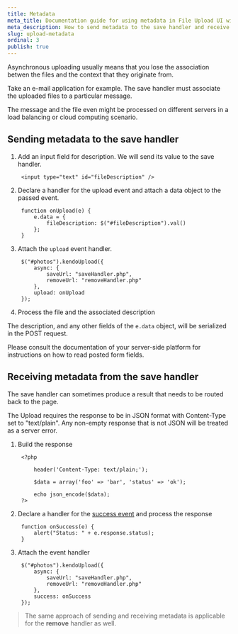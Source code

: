 ```yaml
---
title: Metadata
meta_title: Documentation guide for using metadata in File Upload UI widget
meta_description: How to send metadata to the save handler and receive metadata in Kendo UI Upload widget.
slug: upload-metadata
ordinal: 3
publish: true
---
```


Asynchronous uploading usually means that you lose the association betwen the files and the context that they originate from.

Take an e-mail application for example. The save handler must associate the uploaded files to a particular message.

The message and the file even might be processed on different servers in a load balancing or cloud computing scenario.

## Sending metadata to the save handler

1. Add an input field for description. We will send its value to the save handler.

        <input type="text" id="fileDescription" />

2. Declare a handler for the upload event and attach a data object to the passed event.

        function onUpload(e) {
            e.data = {
                fileDescription: $("#fileDescription").val()
            };
        }

3. Attach the `upload` event handler.

        $("#photos").kendoUpload({
            async: {
                saveUrl: "saveHandler.php",
                removeUrl: "removeHandler.php"
            },
            upload: onUpload
        });

4. Process the file and the associated description

The description, and any other fields of the `e.data` object, will be serialized in the POST request.

Please consult the documentation of your server-side platform for instructions on how to read posted form fields.

## Receiving metadata from the save handler

The save handler can sometimes produce a result that needs to be routed back to the page.

The Upload requires the response to be in JSON format with Content-Type set to "text/plain". Any non-empty response that is not JSON will be treated as a server error.

1. Build the response

        <?php

            header('Content-Type: text/plain;');

            $data = array('foo' => 'bar', 'status' => 'ok');

            echo json_encode($data);
        ?>

2. Declare a handler for the [success event](/api/web/upload/events.aspx#success) and process the response

        function onSuccess(e) {
            alert("Status: " + e.response.status);
        }

3. Attach the event handler

        $("#photos").kendoUpload({
            async: {
                saveUrl: "saveHandler.php",
                removeUrl: "removeHandler.php"
            },
            success: onSuccess
        });

> The same approach of sending and receiving metadata is applicable for the **remove** handler as well.
